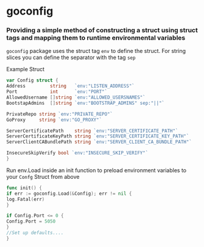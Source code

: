 # goconfig
<h3>Providing a simple method of constructing a struct using 
struct tags and mapping them to runtime environmental variables
</h3>

`goconfig` package uses the struct tag `env` to define the struct. For string slices you can define the separator with the tag `sep`

Example Struct

```go
var Config struct {
Address         string   `env:"LISTEN_ADDRESS"`
Port            int      `env:"PORT"`
AllowedUsername []string `env:"ALLOWED_USERSNAMES"`
BootstapAdmins  []string `env:"BOOTSTRAP_ADMINS" sep:"||"`

PrivateRepo string `env:"PRIVATE_REPO"`
GoProxy     string `env:"GO_PROXY"`

ServerCertificatePath    string `env:"SERVER_CERTIFICATE_PATH"`
ServerCertificateKeyPath string `env:"SERVER_CERTIFICATE_KEY_PATH"`
ServerClientCABundlePath string `env:"SERVER_CLIENT_CA_BUNDLE_PATH"`

InsecureSkipVerify bool `env:"INSECURE_SKIP_VERIFY"`
}
```

Run env.Load inside an init function to preload environment variables to your `Confg` Struct from above

```go
func init() {
if err := goconfig.Load(&Config); err != nil {
log.Fatal(err)
}

if Config.Port <= 0 {
Config.Port = 5050
}
//Set up defaults....
}
```
